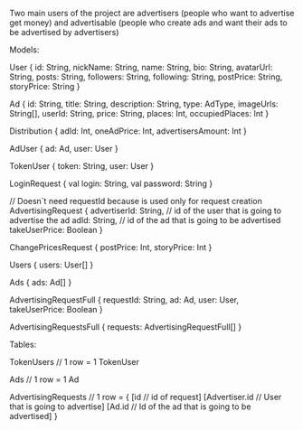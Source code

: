 Two main users of the project are advertisers (people who want to advertise get money)
and advertisable (people who create ads and want their ads to be advertised by advertisers)

Models:

User {
    id: String,
    nickName: String,
    name: String,
    bio: String,
    avatarUrl: String,
    posts: String,
    followers: String,
    following: String,
    postPrice: String,
    storyPrice: String
}

Ad {
    id: String,
    title: String,
    description: String,
    type: AdType,
    imageUrls: String[],
    userId: String,
    price: String,
    places: Int,
    occupiedPlaces: Int
}

Distribution {
    adId: Int,
    oneAdPrice: Int,
    advertisersAmount: Int
}

AdUser {
     ad: Ad,
     user: User
}

TokenUser {
    token: String,
    user: User
}

LoginRequest {
    val login: String,
    val password: String
}

// Doesn`t need requestId because is used only for request creation
AdvertisingRequest {
    advertiserId: String, // id of the user that is going to advertise the ad
    adId: String, // id of the ad that is going to be advertised
    takeUserPrice: Boolean
}

ChangePricesRequest {
    postPrice: Int,
    storyPrice: Int
}

Users {
    users: User[]
}

Ads {
    ads: Ad[]
}

AdvertisingRequestFull {
    requestId: String,
    ad: Ad,
    user: User,
    takeUserPrice: Boolean
}

AdvertisingRequestsFull {
    requests: AdvertisingRequestFull[]
}



Tables:

TokenUsers // 1 row = 1 TokenUser

Ads // 1 row = 1 Ad

AdvertisingRequests // 1 row = {
    [id // id of request]
    [Advertiser.id // User that is going to advertise]
    [Ad.id // Id of the ad that is going to be advertised]
}